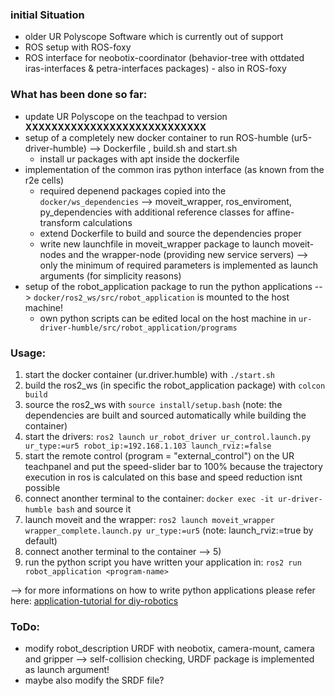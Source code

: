 ### initial Situation
- older UR Polyscope Software which is currently out of support
- ROS setup with ROS-foxy
- ROS interface for neobotix-coordinator (behavior-tree with ottdated iras-interfaces & petra-interfaces packages) - also in ROS-foxy

### What has been done so far:
- update UR Polyscope on the teachpad to version  **XXXXXXXXXXXXXXXXXXXXXXXXXXXX**
- setup of a completely new docker container to run ROS-humble (ur5-driver-humble) --> Dockerfile , build.sh and start.sh
  - install ur packages with apt inside the dockerfile
- implementation of the common iras python interface (as known from the r2e cells)
    - required depenend packages copied into the ```docker/ws_dependencies``` --> moveit_wrapper, ros_enviroment, py_dependencies with additional reference classes for affine-transform calculations
    - extend Dockerfile to build and source the dependencies proper
    - write new launchfile in moveit_wrapper package to launch moveit-nodes and the wrapper-node (providing new service servers) --> only the minimum of required parameters is implemented as launch arguments (for simplicity reasons)
- setup of the robot_application package to run the python applications --> ```docker/ros2_ws/src/robot_application``` is mounted to the host machine!
    - own python scripts can be edited local on the host machine in ```ur-driver-humble/src/robot_application/programs```

### Usage:
1) start the docker container (ur.driver.humble) with ```./start.sh```
2) build the ros2_ws (in specific the robot_application package) with ```colcon build``` 
3) source the ros2_ws with ```source install/setup.bash``` (note: the dependencies are built and sourced automatically while building the container)
4) start the drivers: ```ros2 launch ur_robot_driver ur_control.launch.py ur_type:=ur5 robot_ip:=192.168.1.103 launch_rviz:=false```
5) start the remote control (program = "external_control") on the UR teachpanel and put the speed-slider bar to 100% because the trajectory execution in ros is calculated on this base and speed reduction isnt possible
6) connect anonther terminal to the container: ```docker exec -it ur-driver-humble bash``` and source it
7) launch moveit and the wrapper: ```ros2 launch moveit_wrapper wrapper_complete.launch.py ur_type:=ur5``` (note: launch_rviz:=true by default)
8) connect another terminal to the container --> 5)
9) run the python script you have written your application in: ```ros2 run robot_application <program-name>```

--> for more informations on how to write python applications please refer here: [application-tutorial for diy-robotics](https://github.com/RobinWolf/diy_robot_application/tree/main)

### ToDo:
- modify robot_description URDF with neobotix, camera-mount, camera and gripper --> self-collision checking, URDF package is implemented as launch argument!
- maybe also modify the SRDF file?


